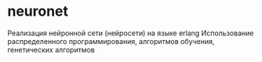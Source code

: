 # neuronet
Реализация нейронной сети (нейросети) на языке erlang
Использование распределенного программирования, алгоритмов обучения, генетических алгоритмов
